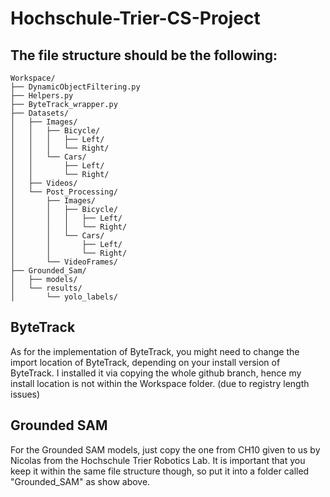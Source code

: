 # Hochschule-Trier-CS-Project

## The file structure should be the following:

```plaintext
Workspace/
├── DynamicObjectFiltering.py
├── Helpers.py
├── ByteTrack_wrapper.py
├── Datasets/
│   ├── Images/
│   │   ├── Bicycle/
│   │   │   ├── Left/
│   │   │   └── Right/
│   │   └── Cars/
│   │       ├── Left/
│   │       └── Right/
│   ├── Videos/
│   └── Post_Processing/
│       ├── Images/
│       │   ├── Bicycle/
│       │   │   ├── Left/
│       │   │   └── Right/
│       │   └── Cars/
│       │       ├── Left/
│       │       └── Right/
│       └── VideoFrames/
├── Grounded_Sam/
│   ├── models/
│   └── results/
│       └── yolo_labels/

```

## ByteTrack

As for the implementation of ByteTrack, you might need to change the import location of ByteTrack, depending on your install version of ByteTrack.
I installed it via copying the whole github branch, hence my install location is not within the Workspace folder. (due to registry length issues)


## Grounded SAM

For the Grounded SAM models, just copy the one from CH10 given to us by Nicolas from the Hochschule Trier Robotics Lab. 
It is important that you keep it within the same file structure though, so put it into a folder called "Grounded_SAM" as show above.
